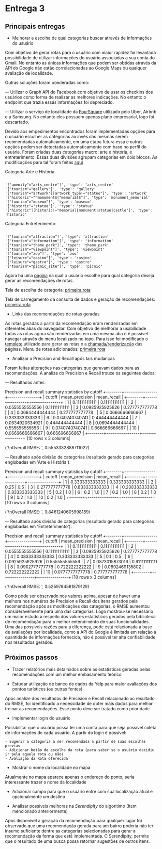 # Entrega 3

## Principais entregas

- Melhorar a escolha de qual categorias buscar através de informações do usuário

Com objetivo de gerar rotas para o usuário com maior rapidez foi levantada possibilidade de utilizar informações do usuário associadas
a sua conta do Gmail. No entanto as únicas informações que podem ser obtidas através da API do Google não estão correlacionadas ao
Google Maps ou qualquer avaliação de localidade.

Outras soluções foram ponderadas como:

-- Utilizar o Graph API do Facebook com objetivo de usar os checkins dos usuários como forma de realizar as melhores indicações.
No entanto o endpoint que trazia essas informações foi depreciado.

-- Utilizar o serviço de localidade da [FourSquare](https://enterprise.foursquare.com/products/places) utilizado pelo Uber, Airbnb e a Samsung.
No entanto eles possuem apenas plano empresarial, logo foi descartado.

Devido aos empedimentos encontrados foram implementadas opções para o usuário escolher as categorias ao invés das mesmas serem recomendadas automaticamente,
em uma etapa futura essa e outras opçãos podem ser detectadas automaticamente com base no perfil do usuária.
Foram criadas duas categorias macro: arte e história, e entreterimento. Essas duas divisões agrupam categorias em dois blocos.
As modificações para tal foram feitas [aqui](poi/OverlayData.py)

Categoria Arte e História:

```

'["amenity"="arts_centre"]', 'type': 'arts_centre'
'["tourism"="gallery"]', 'type': 'gallery'
'["tourism"="artwork"][artwork_type!~"statue"]', 'type': 'artwork'
'["historic"~"^monument$|^memorial$"]', 'type': 'monument_memorial'
'["tourism"="museum"]', 'type': 'museum'
'["historic"="statue"]', 'type': 'statue'
'["historic"][historic!~"memorial|monument|statue|castle"]', 'type': 'historic'

```

Categoria Entreterimento:

```

'["tourism"="attraction"]', 'type': 'attraction'
'["tourism"="information"]', 'type': 'information'
'["tourism"="theme_park"]', 'type': 'theme_park'
'["tourism"="viewpoint"]', 'type': 'viewpoint'
'["tourism"="zoo"]', 'type': 'zoo'
'["leisure"="casino"]', 'type': 'casino'
'["leisure"="gastro"]', 'type': 'gastro'
'["tourism"="picnic_site"]', 'type': 'picnic'

```

Agora há uma [página](templates/chooseCategory.html) na qual o usuário escolhe para qual categoria deseja gerar as recomendações de rotas.

Tela de escolha de categoria:
[primeira rota](imgs/cat-tela.png)

Tela de carregamento da consulta de dados e geração de recomendações:
[primeira rota](imgs/wait-tela.png)

- Links das recomendações de rotas geradas

As rotas geradas a partir da recomendação eram renderizadas em diferentes abas do navegador. Com objetivo de melhorar a
usabilidade todas as rotas agora são renderizadas em uma mesma aba e é possível navegar através do menu localizado no topo.
Para isso foi modificado o [template](routes/route_sample.html) utilizado para gerar as rotas e a [chamada/renderização](route/Route.py) das páginas.
Menu de rotas adicionados:
[primeira rota](imgs/menu-rotas.png)

- Analizar o Precision and Recall após tais mudanças

Foram feitas alterações nas categorias que geravam dados para as recomendações. A analize do Precision e Recall trouxe
os seguintes dados:

-- Resultados antes:

Precision and recall summary statistics by cutoff
+--------+-----------------+----------------+
| cutoff |  mean_precision |  mean_recall   |
+--------+-----------------+----------------+
|   1    |  0.111111111111 | 0.111111111111 |
|   2    | 0.0555555555556 | 0.111111111111 |
|   3    | 0.0925925925926 | 0.277777777778 |
|   4    | 0.0694444444444 | 0.277777777778 |
|   5    | 0.0666666666667 | 0.333333333333 |
|   6    | 0.0740740740741 | 0.444444444444 |
|   7    | 0.0634920634921 | 0.444444444444 |
|   8    | 0.0694444444444 | 0.555555555556 |
|   9    | 0.0740740740741 | 0.666666666667 |
|   10   | 0.0666666666667 | 0.666666666667 |
+--------+-----------------+----------------+
[10 rows x 3 columns]

('\nOverall RMSE: ', 0.5553332888711022)

-- Resultado após divisão de categorias (resultado gerado para categorias englobadas em 'Arte e História'):

Precision and recall summary statistics by cutoff
+--------+----------------+----------------+
| cutoff | mean_precision |  mean_recall   |
+--------+----------------+----------------+
|   1    | 0.333333333333 | 0.333333333333 |
|   2    |      0.25      |      0.5       |
|   3    | 0.277777777778 | 0.833333333333 |
|   4    | 0.208333333333 | 0.833333333333 |
|   5    |      0.2       |      1.0       |
|   6    |      0.2       |      1.0       |
|   7    |      0.2       |      1.0       |
|   8    |      0.2       |      1.0       |
|   9    |      0.2       |      1.0       |
|   10   |      0.2       |      1.0       |
+--------+----------------+----------------+
[10 rows x 3 columns]

('\nOverall RMSE: ', 0.8461240605998189)


-- Resultado após divisão de categorias (resultado gerado para categorias englobadas em 'Entreterimento'):

Precision and recall summary statistics by cutoff
+--------+-----------------+----------------+
| cutoff |  mean_precision |  mean_recall   |
+--------+-----------------+----------------+
|   1    |  0.111111111111 | 0.111111111111 |
|   2    | 0.0555555555556 | 0.111111111111 |
|   3    | 0.0925925925926 | 0.277777777778 |
|   4    | 0.0833333333333 | 0.333333333333 |
|   5    |       0.1       |      0.5       |
|   6    | 0.0925925925926 | 0.555555555556 |
|   7    | 0.0873015873016 | 0.611111111111 |
|   8    | 0.0902777777778 | 0.722222222222 |
|   9    | 0.0802469135802 | 0.722222222222 |
|   10   | 0.0777777777778 | 0.777777777778 |
+--------+-----------------+----------------+
[10 rows x 3 columns]

('\nOverall RMSE: ', 0.5259764581879129)


Como pode ser observado nos valores acima, apesar de haver uma melhora nos numéros de Precision e Recall dos itens gerados pela
recomendação após as modificações das categorias, o RMSE aumentou consideravelmente para uma das categorias.
Logo mostrou-se necessário um maior estudo a respeito dos valores estatísticos gerados pela biblioteca de recomendação para o melhor entendimento
de suas funcionalidades. 
Uma das possíveis razões para a diferença, pode está relacionada a base de avaliações por localidade, como a API do Google é limitada em relação a quantidade de informações fornecida, não é possível ter alta confiabilidade nos resultados gerados.

## Próximos passos

- Trazer relatórios mais detalhados sobre as estatísticas geradas pelas recomendações com um melhor embasamento teórico

- Estudar utilização de banco de dados da Yelp para maior avaliações dos pontos turísticos (ou outras fontes)

Após analize dos resultados de Precision e Recall relacionado ao resultado do RMSE, foi identificado a necessidade de obter
mais dados para melhor treinar as recomendações. Esse ponto deve ser tratado como prioridade.

- Implementar login do usuário

Possibilitar que o usuário possa ter uma conta para que seja possível coleta de informações de cada usuário.
A partir do login é possível:

    - Sugerir a categoria a ser recomendada a partir de suas escolhas previas
    - Adicionar botão de escolha da rota (para saber se o usuário decidiu ir pela aquela rota ou não)
    - Avaliação da Rota oferecida

- Mostrar o nome da localidade no mapa

Atualmente no mapa aparece apenas o endereço do ponto, seria interessante trazer o nome da localidade

- Adicionar campo para que o usuário entre com sua localização atual e opcionalmente um destino

- Analisar possíveis melhoras na _Serendipity_ do algoritimo (Item mencionado anteriormente)

Após disponível a geração da recomendação para qualquer lugar foi observado que uma recomendação gerada para um bairro poderia não ter insumo suficiente dentre as categorias selecionadas para gerar a recomendação da forma que está implementada.
O Serendipity, permite que o resultado de uma busca possa retornar sugestões de outros itens.
